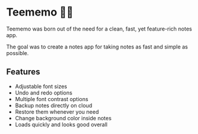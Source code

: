# Teememo 📝🦉
Teememo was born out of the need for a clean, fast, yet feature-rich notes app. 

The goal was to create a notes app for taking notes as fast and simple as possible.

## Features
- Adjustable font sizes
- Undo and redo options
- Multiple font contrast options
- Backup notes directly on cloud
- Restore them whenever you need
- Change background color inside notes
- Loads quickly and looks good overall
